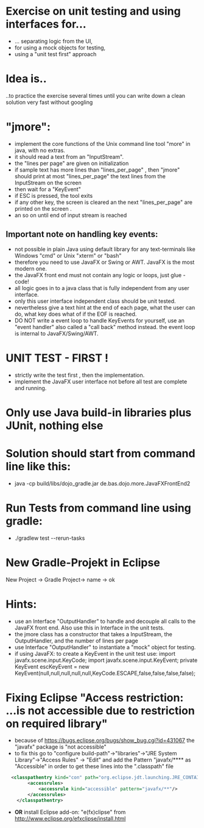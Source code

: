 # Exercise on unit testing and using interfaces for...
- ... separating logic from the UI,
- for using a mock objects for testing,
- using a "unit test first" approach  

# Idea is..
..to practice the exercise several times until you can write down a clean solution very fast without googling 

# "jmore": 
- implement the core functions of the Unix command line tool "more" in java, with no extras.
- it should read a  text from an "InputStream".
- the "lines per page" are given on initialization 
- if sample text has more lines than "lines_per_page" , then "jmore" should print at most "lines_per_page" the text lines from the InputStream on the screen
- then wait for a "KeyEvent"  
- if ESC is pressed, the tool exits
- if any other key, the screen is cleared an the next "lines_per_page" are printed on the screen .
- an so on until end of input stream is reached 

## Important note on  handling key events: 
- not possible in plain Java using default library for any text-terminals like Windows "cmd" or Unix "xterm" or "bash"
- therefore you need to use JavaFX or Swing or AWT. JavaFX is the most modern one.
- the JavaFX front end must not contain any logic or loops, just glue - code!
-  all logic goes in to a java class that is fully independent from any user interface.
- only this user interface independent class should be unit tested.
- nevertheless give a text hint at the end of each page, what the user can do, what key does what of if the EOF is reached.
- DO NOT write a event loop to handle KeyEvents for yourself, use an "event handler" also called a  "call back" method instead. the event loop is internal to JavaFX/Swing/AWT.

# UNIT TEST - FIRST !
- strictly write the test first , then the implementation. 
- implement the JavaFX user interface not before all test are complete and running.

# Only use Java build-in libraries plus JUnit, nothing else

# Solution should start from command line like this: 
- java -cp build/libs/dojo_gradle.jar de.bas.dojo.more.JavaFXFrontEnd2

# Run Tests from command line using gradle:
- ./gradlew test --rerun-tasks

# New Gradle-Projekt in Eclipse
New Project -> Gradle Project-> name -> ok

# Hints:
- use an Interface "OutputHandler" to handle and decouple all calls to the  JavaFX front end.  Also use this in Interface in the unit tests. 
- the jmore class has a constructor that takes a InputStream, the OutputHandler, and the number of lines per page
- use Interface "OutputHandler" to instantiate a "mock" object for testing.
- if using JavaFX: to create a KeyEvent in the unit test use: 
import javafx.scene.input.KeyCode;
import javafx.scene.input.KeyEvent;
private KeyEvent escKeyEvent = 
     new KeyEvent(null,null,null,null,null,KeyCode.ESCAPE,false,false,false,false);
	
# Fixing Eclipse "Access restriction: ...is not accessible due to restriction on required library" 
- because of https://bugs.eclipse.org/bugs/show_bug.cgi?id=431067  the "javafx" package is "not accessible" 
- to fix this go to "configure build-path"->"libraries"->"JRE System Library"->"Access Rules" -> "Edit" and add the Pattern "javafx/**** as  "Accessible" in order to get these lines into the  ".classpath" file

```XML
  <classpathentry kind="con" path="org.eclipse.jdt.launching.JRE_CONTAINER/org.eclipse.jdt.internal.debug.ui.launcher.StandardVMType/JavaSE-1.8/">
		<accessrules>
			<accessrule kind="accessible" pattern="javafx/**"/>
		</accessrules> 
	</classpathentry>
```
 - **OR** install Eclipse add-on: "e(fx)clipse"  from  http://www.eclipse.org/efxclipse/install.html 
	
